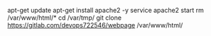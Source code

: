 apt-get update
apt-get install apache2 -y
service apache2 start
rm /var/www/html/*
cd /var/tmp/
git clone https://gitlab.com/devops722546/webpage /var/www/html/

